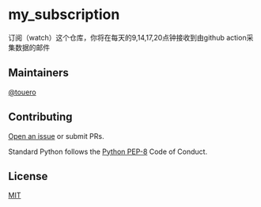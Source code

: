 # my_subscription

订阅（watch）这个仓库，你将在每天的9,14,17,20点钟接收到由github action采集数据的邮件

## Maintainers
[@touero](https://github.com/touero)


## Contributing
[Open an issue](https://github.com/weiensong/my_subscription/issues) or submit PRs.  

Standard Python follows the [Python PEP-8](https://peps.python.org/pep-0008/) Code of Conduct.


## License
[MIT](https://github.com/weiensong/my_subscription/blob/master/LICENSE)

